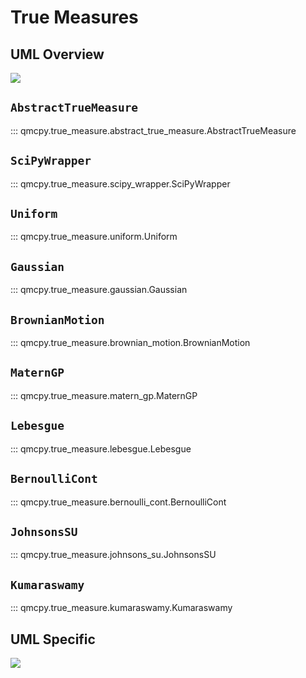 # True Measures

## UML Overview

![](./umls/true_measure_overview.svg)

## `AbstractTrueMeasure`

::: qmcpy.true_measure.abstract_true_measure.AbstractTrueMeasure

## `SciPyWrapper`

::: qmcpy.true_measure.scipy_wrapper.SciPyWrapper

## `Uniform`

::: qmcpy.true_measure.uniform.Uniform

## `Gaussian`

::: qmcpy.true_measure.gaussian.Gaussian

## `BrownianMotion`

::: qmcpy.true_measure.brownian_motion.BrownianMotion

## `MaternGP`

::: qmcpy.true_measure.matern_gp.MaternGP

## `Lebesgue`

::: qmcpy.true_measure.lebesgue.Lebesgue

## `BernoulliCont`

::: qmcpy.true_measure.bernoulli_cont.BernoulliCont

## `JohnsonsSU`

::: qmcpy.true_measure.johnsons_su.JohnsonsSU

## `Kumaraswamy`

::: qmcpy.true_measure.kumaraswamy.Kumaraswamy

## UML Specific

![](./umls/true_measure_specific.svg)